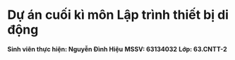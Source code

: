 # Dự án cuối kì môn Lập trình thiết bị di động
**Sinh viên thực hiện: Nguyễn Đình Hiệu**
**MSSV: 63134032**
**Lớp: 63.CNTT-2**

 
